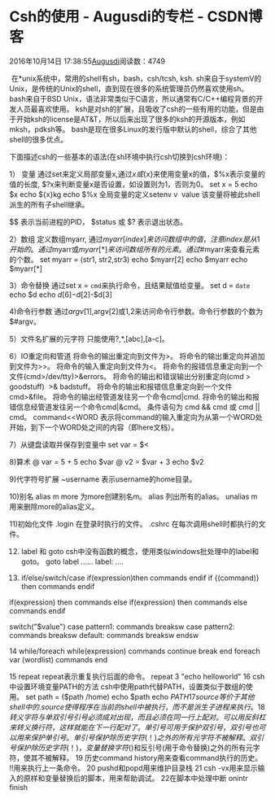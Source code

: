 
# Csh的使用 - Augusdi的专栏 - CSDN博客


2016年10月14日 17:38:55[Augusdi](https://me.csdn.net/Augusdi)阅读数：4749


﻿﻿
在*unix系统中，常用的shell有sh，bash，csh/tcsh, ksh.
sh来自于systemV的Unix，是传统的Unix的shell，直到现在很多的系统管理员仍然喜欢使用sh。
bash来自于BSD Unix，语法非常类似于C语言，所以通常有C/C++编程背景的开发人员最喜欢使用。
ksh是对sh的扩展，且吸收了csh的一些有用的功能，但是由于开始ksh的license是AT&T，所以后来出现了很多的ksh的开源版本，例如mksh，pdksh等。
bash是现在很多Linux的发行版中默认的shell，综合了其他shell的很多优点。

下面描述csh的一些基本的语法(在sh环境中执行csh切换到csh环境)：

1） 变量
通过set来定义局部变量x,通过$x或${x}来使用变量x的值，$%x表示变量的值的长度, $?x来判断变量x是否设置，如设置则为1，否则为0。
set x = 5
echo $x
echo ${x}kg
echo $%x
全局变量的定义setenv v  value 该变量将被此shell派生的所有子shell继承。

$$
表示当前进程的PID， $status 或 $? 表示退出状态。

2）数组
定义数组myarr, 通过$myarr[index]来访问数组中的值，注意index是从1开始的。通过$myarr或$myarr[*]来访问数组所有的元素。通过$\#myarr来查看元素的个数。
set myarr = (str1, str2,str3)
echo $myarr[2]
echo $myarr
echo $myarr[*]

3）命令替换
通过set x = `cmd`来执行命令，且结果赋值给变量。
set d = `date`
echo $d
echo $d[6]-$d[2]-$d[3]

4)命令行参数
通过$argv[1],$argv[2]或$1,$2来访问命令行参数。命令行参数的个数为$\#argv。

5）文件名扩展的元字符
只能使用?,*,[abc],[a-c]。

6）IO重定向和管道
将命令的输出重定向到文件为>。
将命令的输出重定向并追加到文件为>>。
将命令的输入重定向到文件为<。
将命令的报错信息重定向到一个文件(cmd>/dev/tty)>&errors。
将命令的输出和错误输出分别重定向(cmd > goodstuff)  >& badstuff。
将命令的输出和报错信息重定向到一个文件cmd>&file。
将命令的输出经管道发往另一个命令cmd|cmd.
将命令的输出和报错信息经管道发往另一个命令cmd|&cmd。
条件语句为 cmd && cmd 或 cmd || cmd。
command<<WORD 表示将command的输入重定向为从第一个WORD处开始，到下一个WORD处之间的内容（即here文档）。

7）从键盘读取并保存到变量中
set var = $<

8)算术
@ var = 5 + 5
echo $var
@ v2 = $var + 3
echo $v2

9)代字符号扩展
~username 表示username的home目录。

10)别名
alias m more 为more创建别名m。
alias 列出所有的alias。
unalias m 用来删除more的alias定义。

11)初始化文件
.login 在登录时执行的文件。
.cshrc 在每次调用shell时都执行的文件。

12) label 和 goto
csh中没有函数的概念，使用类似windows批处理中的label和goto。
goto label
......
label:
....

13) if/else/switch/case
if(expression)then
commands
endif
if {(command)} then
commands
endif

if(expression) then
commands
else if(expression) then
commands
else
commands
endif

switch("$value")
case pattern1:
commands
breaksw
case pattern2:
commands
breaksw
default:
commands
breaksw
endsw

14 while/foreach
while(expression)
commands
continue
break
end
foreach var (wordlist)
commands
end

15 repeat
repeat表示重复执行后面的命令。
repeat 3 "echo helloworld"
16 csh中设置环境变量PATH的方法
csh中使用path代替PATH，设置类似于数组的使用。
set path = ($path /home)
echo $path
echo $PATH
17 source等价于其他shell中的.
source使得程序在当前的shell中被执行，而不是派生子进程来执行。
18转义字符与单双引号
引号必须成对出现，而且必须在同一行上配对。可以用反斜杠来转义换行符，这样就能在下一行配对了。
单引号可用于保护双引号，双引号也可以用来保护单引号。
单引号保护除历史字符(！)之外的所有元字符不被解释。
双引号保护除历史字符(！)，变量替换字符($)和反引号(用于命令替换)之外的所有元字符，使其不被解释。
19 历史command
history用来查看command执行的历史。
!!用来执行上一条命令。
20 pushd和popd用来维护目录栈
21 csh -vx用来显示输入的原样和变量替换后的脚本，用来帮助调试。
22在脚本中处理中断
onintr finish
<script continues here>
finish:
onintr - \# Disable further interrupts
echo Cleaning temp files
exit 1
onintr 命令后跟一个标号名，finish是用户自定义的标号。如果发生中断，控制将被转移到finish标号。通常该行位于脚本的开头。除非当程序正在执行时按ctrl+C（中断键），此时控制将被转移到该标号。onintr - 表示屏蔽所有的中断，此时按下ctrl+C将会被忽略。
23 noclobber 禁止覆盖变量，设定 $noclobber 预设变量改变输出重定向特性.
变量设定语法 set noclobber
取消变量设定语法 unset noclobber
这个 noclobber 变量，它的功能便是停止重定向符号“>”的覆盖（overwiting）已存在文件以及符号“>>”要将字符写入一个不存在的文件时，自动产生该文件的特性。
仅用两个例子让读者明白，设定后的实际使用状况。
例子一：
% ps axu > testfile
% set noclobber
% echo "test set noclobber" > testfile
testfile: File exists.
% echo "test set noclobber" >! testfile
%

例子二：
% set noclobber
% cat /etc/passwd >> nopass
nopass: No such file or directory
% cat /etc/passwd >>! nopass
%

完！
csh脚本语法实例
```python
#!/bin/csh -vx
#csh -vx show the command before running to help debug
#just to check syntax
#csh -n $0
#argv
if ($#argv < 2) then
    echo "Sorry, but you entered too few parameters"
    echo "usage:  $0 arg1 arg2
    exit
endif
set arg1 = $1
set arg2 = #2
foreach i ($*)
   echo $i
end
   
#execute commands
echo "Hello there `whoami`.  How are you today?"
echo "You are currently using `hostname` and the time is `date`"
echo "Your directory is `pwd`"
whoami
hostname
date
pwd
#var
set name = Mark
echo $name
set name = "Mark Meyer" # if the string has space, must use ""
echo $name
# it means set to NULL
set name = 
unset name
# get user input
set x = $<  
set current_user = `whoami`
#buildin vars
echo $user      # who am I?
echo $status    # a numeric variable, usually used to retun error codes
#Arithmetic variables
@ i = 2
@ k = ($x - 2) * 4
@ k = $k + 1
@ i--
@ i++
#array
set name = (mark sally kathy tony)
echo $#name    # num of the array
echo $name[1]
echo $name[4]
echo $name[2-3]
echo $name[2-]        # all elements from 2 to the end
echo $name[1-3]
echo $name[$i]
set name = ($name doran)
set name = (doran $name)
set name = ($name[1-2] alfie $name[3-])
shift name  # get rid of the frist element of the array
shift #if no argument is given, it will get rid of argv
#Expressions and operators
==        equal     (either strings or numbers)
!=        not equal     (either strings or numbers)
=~        string match
!~        string mismatch
<=        numerical less than or equal to
>=        numerical greater than or equal to
>         numerical greater than
<         numerical less than
-e file           file merely exists (may be protected from user)
-r file           file exists and is readable by user
-w file           file is writable by user
-x file           file is executable by user
-o file           file is owned by user
-z file           file has size 0
-f file           file is an ordinary file
-d file           file is a directory
!   -- negate                 
&&  -- logical and
||  -- logical or
#if-else
# run cmd as if expression
if ({grep -s junk $1}) then  
   echo "We found junk in file $1"
endif
# check if the var is defined
if ($?dirname) then 
    ls $dirname
endif
if (-e somefile) then
 grep $1 somefile
else
 echo "Grievous error!  Database file does not exist".
endif
#foreach
foreach i (*)
    if (-f $i) then
        echo "============= $i ==================="
        head $i
    endif
    if (-d $i) then
        (cd $i; headers)
    endif
end
#while
while ($#argv > 0)
    grep $something $argv[1]
end
@ n = 5
while ($n) 
     # do something
     @ n--
end
#switch-case
switch ($argv[$i])
 case quit:
        break        # leave the switch statement
 case list:
        ls
        breaksw
 case delete:
 case erase:
        @ k = $i + 1
        rm $argv[$k]
        breaksw
endsw
    
#here document
grep $i <<HERE
John Doe   101 Surrey Lane    London, UK    5E7 J2K
Angela Langsbury   99 Knightsbridge, Apt. K4     Liverpool
John Major  10 Downing Street  London
HERE
cat > tempdata <<ENDOFDATA
53.3 94.3 67.1
48.3 01.3 99.9
42.1 48.6 92.8
ENDOFDATA
exit 0
```



